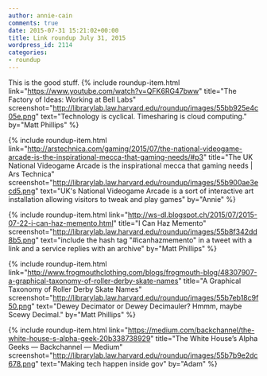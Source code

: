 ```yaml
---
author: annie-cain
comments: true
date: 2015-07-31 15:21:02+00:00
title: Link roundup July 31, 2015
wordpress_id: 2114
categories:
- roundup
---
```


This is the good stuff.
{% include roundup-item.html
  link="https://www.youtube.com/watch?v=QFK6RG47bww"
  title="The Factory of Ideas: Working at Bell Labs"
  screenshot="http://librarylab.law.harvard.edu/roundup/images/55bb925e4c05e.png"
  text="Technology is cyclical. Timesharing is cloud computing."
  by="Matt Phillips"
%}

{% include roundup-item.html
  link="http://arstechnica.com/gaming/2015/07/the-national-videogame-arcade-is-the-inspirational-mecca-that-gaming-needs/#p3"
  title="The UK National Videogame Arcade is the inspirational mecca that gaming needs | Ars Technica"
  screenshot="http://librarylab.law.harvard.edu/roundup/images/55b900ae3ecd5.png"
  text="UK's National Videogame Arcade is a sort of interactive art installation allowing visitors to tweak and play games"
  by="Annie"
%}

{% include roundup-item.html
  link="http://ws-dl.blogspot.ch/2015/07/2015-07-22-i-can-haz-memento.html"
  title="I Can Haz Memento"
  screenshot="http://librarylab.law.harvard.edu/roundup/images/55b8f342dd8b5.png"
  text="include the hash tag \"#icanhazmemento\" in a tweet with a link and a service replies with an archive"
  by="Matt Phillips"
%}

{% include roundup-item.html
  link="http://www.frogmouthclothing.com/blogs/frogmouth-blog/48307907-a-graphical-taxonomy-of-roller-derby-skate-names"
  title="A Graphical Taxonomy of Roller Derby Skate Names"
  screenshot="http://librarylab.law.harvard.edu/roundup/images/55b7eb18c9f50.png"
  text="Dewey Decimator or Dewey Decimauler? Hmmm, maybe Scewy Decimal."
  by="Matt Phillips"
%}

{% include roundup-item.html
  link="https://medium.com/backchannel/the-white-house-s-alpha-geek-20b338738929"
  title="The White House’s Alpha Geeks — Backchannel — Medium"
  screenshot="http://librarylab.law.harvard.edu/roundup/images/55b7b9e2dc678.png"
  text="Making tech happen inside gov"
  by="Adam"
%}
